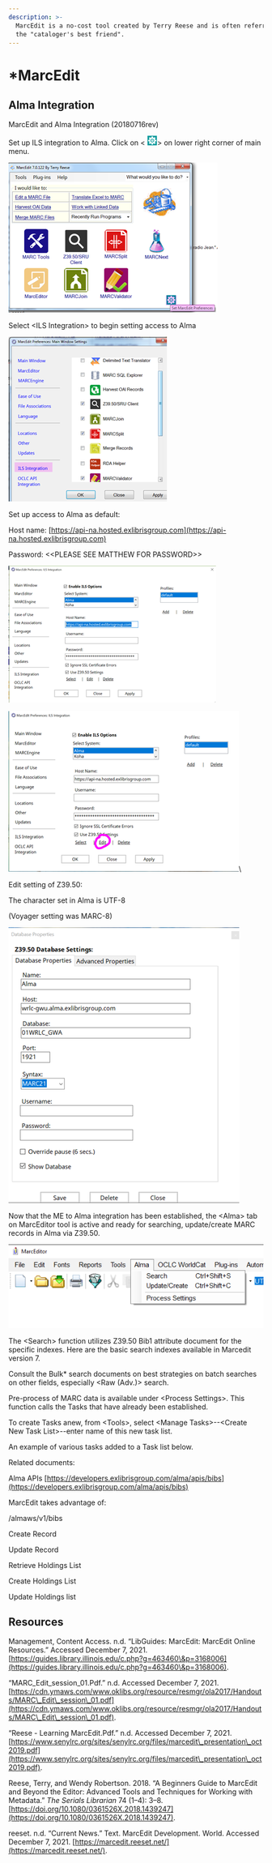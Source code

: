 ```yaml
---
description: >-
  MarcEdit is a no-cost tool created by Terry Reese and is often referred to as
  the "cataloger's best friend".
---
```


# \*MarcEdit

## Alma Integration

MarcEdit and Alma Integration (20180716rev)

Set up ILS integration to Alma. Click on < ![](<../../.gitbook/assets/image (1) (1).png>)> on lower right corner of main menu.

![](../../.gitbook/assets/image.png)

&#x20;

Select \<ILS Integration> to begin setting access to Alma

![](<../../.gitbook/assets/image (4) (1) (1).png>)

&#x20;

Set up access to Alma as default:

&#x20;

Host name: [https://api-na.hosted.exlibrisgroup.com](https://api-na.hosted.exlibrisgroup.com)

Password: <\<PLEASE SEE MATTHEW FOR PASSWORD>>

&#x20;![](<../../.gitbook/assets/image (5).png>)



&#x20;![](<../../.gitbook/assets/image (2) (1).png>)\


Edit setting of Z39.50:

The character set in Alma is UTF-8

&#x20;

(Voyager setting was MARC-8)

&#x20;![](<../../.gitbook/assets/image (8) (1).png>)

&#x20;

Now that the ME to Alma integration has been established, the \<Alma> tab on MarcEditor tool is active and ready for searching, update/create MARC records in Alma via Z39.50.

![The appropriate menu in MarcEdit.](../../.gitbook/assets/Untitled.png)



The \<Search> function utilizes Z39.50 Bib1 attribute document for the specific indexes. Here are the basic search indexes available in Marcedit version 7.



&#x20;

Consult the Bulk\* search documents on best strategies on batch searches on other fields, especially \<Raw (Adv.)> search.

&#x20;

Pre-process of MARC data is available under \<Process Settings>.  This function calls the Tasks that have already been established.



To create Tasks anew, from \<Tools>, select \<Manage Tasks>--\<Create New Task List>--enter name of this new task list.





An example of various tasks added to a Task list below.

&#x20;

Related documents:

Alma APIs [https://developers.exlibrisgroup.com/alma/apis/bibs](https://developers.exlibrisgroup.com/alma/apis/bibs)

MarcEdit takes advantage of:

&#x20;   /almaws/v1/bibs

&#x20;       Create Record

&#x20;       Update Record

&#x20;       Retrieve Holdings List

&#x20;       Create Holdings List

&#x20;       Update Holdings list

## Resources

Management, Content Access. n.d. “LibGuides: MarcEdit: MarcEdit Online Resources.” Accessed December 7, 2021. [https://guides.library.illinois.edu/c.php?g=463460\&p=3168006](https://guides.library.illinois.edu/c.php?g=463460\&p=3168006).

“MARC\_Edit\_session\_01.Pdf.” n.d. Accessed December 7, 2021. [https://cdn.ymaws.com/www.oklibs.org/resource/resmgr/ola2017/Handouts/MARC\_Edit\_session\_01.pdf](https://cdn.ymaws.com/www.oklibs.org/resource/resmgr/ola2017/Handouts/MARC\_Edit\_session\_01.pdf).

“Reese - Learning MarcEdit.Pdf.” n.d. Accessed December 7, 2021. [https://www.senylrc.org/sites/senylrc.org/files/marcedit\_presentation\_oct2019.pdf](https://www.senylrc.org/sites/senylrc.org/files/marcedit\_presentation\_oct2019.pdf).

Reese, Terry, and Wendy Robertson. 2018. “A Beginners Guide to MarcEdit and Beyond the Editor: Advanced Tools and Techniques for Working with Metadata.” _The Serials Librarian_ 74 (1–4): 3–8. [https://doi.org/10.1080/0361526X.2018.1439247](https://doi.org/10.1080/0361526X.2018.1439247).

reeset. n.d. “Current News.” Text. MarcEdit Development. World. Accessed December 7, 2021. [https://marcedit.reeset.net/](https://marcedit.reeset.net/).
